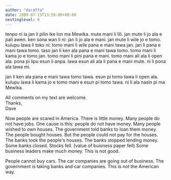 ```yaml
---
author: "daraffa"
date: 2009-07-15T13:58:00+00:00
nestinglevel: 0
---
```

tenpo ni la jan li pilin ike lon ma Mewika. mute mani li lili. jan mute li jo ala e pali awen. ken sona wan li ni: jan li jo ala e mani. jan mute li wile jo e tomo. kulupu lawa li toko ni: tomo mani li wile pana e mani tawa jan. jan li pana e mani tawa tomo. taso jan li ken ala pana e mani tawa tomo. tomo mani li kama jo e tomo jan. tomo mani li pini pana e mani. tomo mani ali ala li open ala. pona pi lipu esun li anpa. lawa esun ali ala li pana e mani mute. ni li pona ala tawa mi.  
  
jan li ken ala pana e mani tawa tomo tawa. esun pi tomo tawa li open ala. kulupu lawa li kama jo e tomo mani e esun pi tomo tawa. ni li ala nasin pi ma Mewika.  
  
All comments on my text are welcome.  
Thanks,  
Dave  
  
Now people are scared in America. There is little money. Many people do not have jobs. One cause is this: people do not have money. Many people wished to own houses. The government told banks to loan them money. The people bought houses. But the people could not pay for the houses. The banks took the people's houses. The banks stopped lending money. Some banks closed. Stocks fell. (value of buisness paper fell) Some business leaders make much money. This is not good.  
  
People cannot buy cars. The car companies are going out of business. The government is taking banks and car companies. This is not the American way.